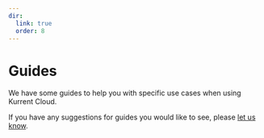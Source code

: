 ```yaml
---
dir:
  link: true
  order: 8
---
```


# Guides

We have some guides to help you with specific use cases when using Kurrent Cloud.

If you have any suggestions for guides you would like to see, please [let us know](https://www.kurrent.io/contact#contact-form).

<Catalog/>